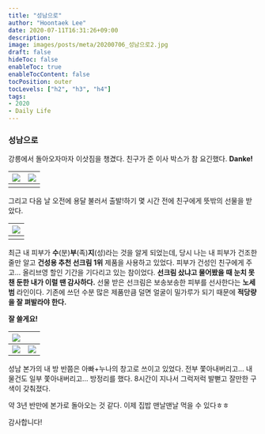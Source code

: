 ```yaml
---
title: "성남으로"
author: "Hoontaek Lee"
date: 2020-07-11T16:31:26+09:00
description:
image: images/posts/meta/20200706_성남으로2.jpg
draft: false
hideToc: false
enableToc: true
enableTocContent: false
tocPosition: outer
tocLevels: ["h2", "h3", "h4"]
tags:
- 2020
- Daily Life
---
```


### 성남으로

강릉에서 돌아오자마자 이삿짐을 챙겼다. 친구가 준 이사 박스가 참 요긴했다. **Danke!**

| ![](/en/posts/20200706_성남으로/20200706_성남으로1.jpg) | ![](/en/posts/20200706_성남으로/20200706_성남으로2.jpg) |
| :-----------------------------------------------------: | ------------------------------------------------------- |
|                                                         |                                                         |

그리고 다음 날 오전에 용달 불러서 출발!하기 몇 시간 전에 친구에게 뜻밖의 선물을 받았다. 

| ![](/en/posts/20200706_성남으로/20200706_성남으로6.jpg) |
| :-----------------------------------------------------: |
|                                                         |

최근 내 피부가 **수**(분)**부**(족)**지**(성)라는 것을 알게 되었는데, 당시 나는 내 피부가 건조한 줄만 알고 **건성용 추천 선크림 1위** 제품을 사용하고 있었다. 피부가 건성인 친구에게 주고... 올리브영 할인 기간을 기다리고 있는 참이었다. **선크림 샀냐고 물어봤을 때 눈치 못 챈 둔한 내가 이럴 땐 감사하다.** 선물 받은 선크림은 보송보송한 피부를 선사한다는 **노세범** 라인이다. 기존에 쓰던 수분 많은 제품만큼 덜면 얼굴이 밀가루가 되기 때문에 **적당량을 잘 펴발라야 한다.**  

**잘 쓸게요!**

| ![](/en/posts/20200706_성남으로/20200706_성남으로3.jpg) |                                                         |
| :-----------------------------------------------------: | ------------------------------------------------------- |
| ![](/en/posts/20200706_성남으로/20200706_성남으로4.jpg) | ![](/en/posts/20200706_성남으로/20200706_성남으로5.jpg) |

성남 본가의 내 방 반쯤은 아빠+누나의 창고로 쓰이고 있었다. 전부 쫓아내버리고... 내 물건도 일부 쫓아내버리고... 방정리를 했다. 8시간이 지나서 그럭저럭 발뻗고 잘만한 구색이 갖춰졌다.

약 3년 반만에 본가로 돌아오는 것 같다. 이제 집밥 맨날맨날 먹을 수 있다ㅎㅎ



감사합니다!